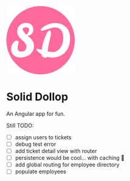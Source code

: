 ![solid dolop logo](src/assets/logo.png)

# Solid Dollop

An Angular app for fun.

Still TODO:
- [ ] assign users to tickets
- [ ] debug test error
- [ ] add ticket detail view with router
- [ ] persistence would be cool... with caching :eyes:
- [ ] add global routing for employee directory
- [ ] populate employees